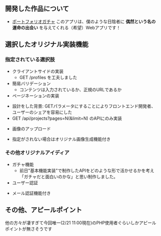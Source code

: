 ## 開発した作品について
- [ポートフォリオガチャ](http://peaceful-lowlands-28991.herokuapp.com/)
このアプリは、僕のような日陰者に **偶然という名の運命の出会い** を与えてくれる（希望）Webアプリです！

## 選択したオリジナル実装機能

### 指定されている選択肢
* クライアントサイドの実装
  - GET /profiles を工夫しました
* 簡易バリデーション
  - コンテンツは入力されているか、正規のURLであるか
* ページネーションの実装
 - 設計をした背景: GETパラメータにすることによりフロントエンド開発者、ユーザーのシェアを容易にした
 - GET /api/projects?pages=N(&limit=N) のAPIにのみ実装
* 画像のアップロード
 - 指定がされない場合はオリジナル画像生成機能付き

### その他オリジナルアイディア
* ガチャ機能
  - 前日"基本機能実装"で制作したAPIをどのような形で活かせるかを考え「ガチャだと面白いのかな」と思い制作しました。
* ユーザー認証
 - メール認証機能付き

## その他、アピールポイント
他の方々が凄すぎて今回唯一(2/21 11:00現在)のPHP使用者ぐらいしかアピールポイントが無さそうです  

